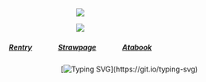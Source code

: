 ⠀<div align="center">


![](https://komarev.com/ghpvc/?username=broccolights&color=ff4e89&style=plastic&label=Adoring+Fans+!)


![](https://files.catbox.moe/b22tma.png)
##### [Rentry](https://rentry.co/FujiwaranoMoku)ㅤㅤㅤㅤ[Strawpage](https://medangel.straw.page/)ㅤㅤㅤㅤ[Atabook](https://greed.atabook.org/)

ㅤㅤㅤㅤㅤㅤㅤㅤㅤㅤㅤㅤㅤㅤㅤ[![Typing SVG](https://readme-typing-svg.demolab.com?font=Montserrat+Underline&size=16&pause=1000&color=ff4e89&width=435&lines=sign+my+strawpage%E2%A0%80%26%E2%A0%80atabook%E2%A0%80!)](https://git.io/typing-svg)

